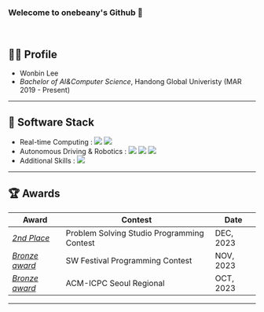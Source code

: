 ### Welecome to onebeany's Github 👋 
<br>

## 🐻‍❄️ Profile

- Wonbin Lee
- *Bachelor of AI&Computer Science*, Handong Global Univeristy (MAR 2019 - Present)

----
## :snail: Software Stack

- Real-time Computing : <a><img src="https://img.shields.io/badge/C++-00599C?style=flat-square&logo=C%2B%2B&logoColor=white"/> <img src="https://img.shields.io/badge/Linux-FCC624?style=flat-square&logo=Linux&logoColor=black"/></a>
- Autonomous Driving & Robotics : <a><img src="https://img.shields.io/badge/ROS2-22314E?style=flat-square&logo=ROS&logoColor=white"/> <img src="https://img.shields.io/badge/Python-3776AB?style=flat-square&logo=Python&logoColor=white"/> <img src="https://img.shields.io/badge/C++-00599C?style=flat-square&logo=C%2B%2B&logoColor=white"/></a>
- Additional Skills : <a><img src="https://img.shields.io/badge/Vim-200000?style=flat-square&logo=Vim"/> </a>
----

## :trophy: Awards
Award | Contest | Date | 
--- | --- | --- |
[_2nd Place_](/Award%20Certificate/Award%20Certificate.pdf) | Problem Solving Studio Programming Contest | DEC, 2023 |
[_Bronze award_](/Award%20Certificate/2023%20한동%20SW%20페스티벌_장려상.pdf) | SW Festival Programming Contest | NOV, 2023 |
[_Bronze award_](/Award%20Certificate/Award%20Certificate.pdf) | ACM-ICPC Seoul Regional | OCT, 2023 |
---

<!--
![onebean's github stats](https://github-readme-stats.vercel.app/api?username=onebeany&show_icons=true&theme=vue) -->

<!--
**onebeany/onebeany** is a ✨ _special_ ✨ repository because its `README.md` (this file) appears on your GitHub profile.

Here are some ideas to get you started:

- 🔭 I’m currently working on ...
- 🌱 I’m currently learning ...
- 👯 I’m looking to collaborate on ...
- 🤔 I’m looking for help with ...
- 💬 Ask me about ...
- 📫 How to reach me: ...
- 😄 Pronouns: ...
- ⚡ Fun fact: ...
-->
